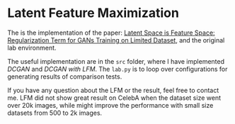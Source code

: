 # Latent Feature Maximization

The is the implementation of the paper: [Latent Space is Feature Space: Regularization Term for GANs Training on Limited Dataset](https://arxiv.org/abs/2210.16251), and the original lab environment.

The useful implementation are in the `src` folder, where I have implemented *DCGAN* and *DCGAN with LFM*. The `lab.py` is to loop over configurations for generating results of comparison tests.

If you have any question about the LFM or the result, feel free to contact me. LFM did not show great result on CelebA when the dataset size went over 20k images, while might improve the performance with small size datasets from 500 to 2k images.

